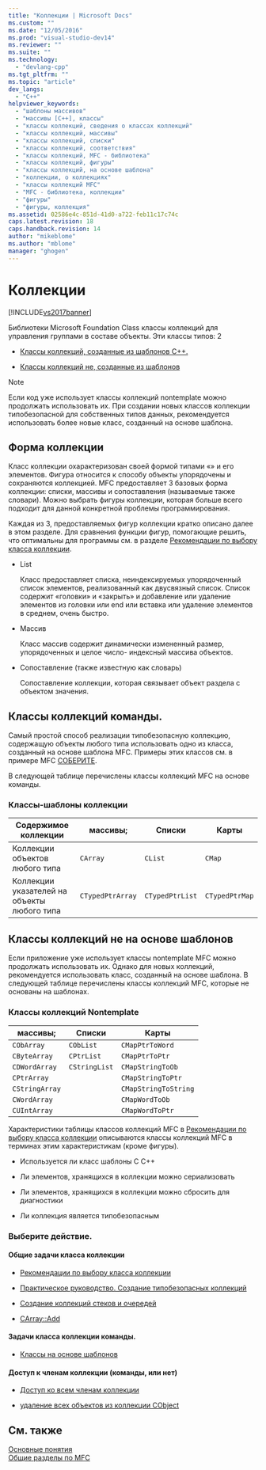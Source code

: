 ```yaml
---
title: "Коллекции | Microsoft Docs"
ms.custom: ""
ms.date: "12/05/2016"
ms.prod: "visual-studio-dev14"
ms.reviewer: ""
ms.suite: ""
ms.technology: 
  - "devlang-cpp"
ms.tgt_pltfrm: ""
ms.topic: "article"
dev_langs: 
  - "C++"
helpviewer_keywords: 
  - "шаблоны массивов"
  - "массивы [C++], классы"
  - "классы коллекций, сведения о классах коллекций"
  - "классы коллекций, массивы"
  - "классы коллекций, списки"
  - "классы коллекций, соответствия"
  - "классы коллекций, MFC - библиотека"
  - "классы коллекций, фигуры"
  - "классы коллекций, на основе шаблона"
  - "коллекции, о коллекциях"
  - "классы коллекций MFC"
  - "MFC - библиотека, коллекции"
  - "фигуры"
  - "фигуры, коллекция"
ms.assetid: 02586e4c-851d-41d0-a722-feb11c17c74c
caps.latest.revision: 18
caps.handback.revision: 14
author: "mikeblome"
ms.author: "mblome"
manager: "ghogen"
---
```

# Коллекции
[!INCLUDE[vs2017banner](../assembler/inline/includes/vs2017banner.md)]

Библиотеки Microsoft Foundation Class классы коллекций для управления группами в составе объекты.  Эти классы типов: 2  
  
-   [Классы коллекций, созданные из шаблонов C\+\+.](#_core_the_template.2d.based_collection_classes)  
  
-   [Классы коллекций не, созданные из шаблонов](#_core_the_collection_classes_not_based_on_templates)  
  
> [!NOTE]
>  Если код уже использует классы коллекций nontemplate можно продолжать использовать их.  При создании новых классов коллекции типобезопасной для собственных типов данных, рекомендуется использовать более новые класс, созданный на основе шаблона.  
  
##  <a name="_core_collection_shapes"></a> Форма коллекции  
 Класс коллекции охарактеризован своей формой типами «» и его элементов.  Фигура относится к способу объекты упорядочены и сохраняются коллекцией.  MFC предоставляет 3 базовых форма коллекции: списки, массивы и сопоставления \(называемые также словари\).  Можно выбрать фигуры коллекции, которая больше всего подходит для данной конкретной проблемы программирования.  
  
 Каждая из 3, предоставляемых фигур коллекции кратко описано далее в этом разделе.  Для сравнения функции фигур, помогающие решить, что оптимальны для программы см. в разделе [Рекомендации по выбору класса коллекции](../Topic/Recommendations%20for%20Choosing%20a%20Collection%20Class.md).  
  
-   List  
  
     Класс предоставляет списка, неиндексируемых упорядоченный список элементов, реализованный как двусвязный список.  Список содержит «головки» и «закрыть» и добавление или удаление элементов из головки или end или вставка или удаление элементов в среднем, очень быстро.  
  
-   Массив  
  
     Класс массив содержит динамически измененный размер, упорядоченных и целое число\- индексный массива объектов.  
  
-   Сопоставление \(также известную как словарь\)  
  
     Сопоставление коллекции, которая связывает объект раздела с объектом значения.  
  
##  <a name="_core_the_template.2d.based_collection_classes"></a> Классы коллекций команды.  
 Самый простой способ реализации типобезопасную коллекцию, содержащую объекты любого типа использовать одно из класса, созданный на основе шаблона MFC.  Примеры этих классов см. в примере MFC [СОБЕРИТЕ](../top/visual-cpp-samples.md).  
  
 В следующей таблице перечислены классы коллекций MFC на основе команды.  
  
### Классы\-шаблоны коллекции  
  
|Содержимое коллекции|массивы;|Списки|Карты|  
|--------------------------|--------------|------------|-----------|  
|Коллекции объектов любого типа|`CArray`|`CList`|`CMap`|  
|Коллекции указателей на объекты любого типа|`CTypedPtrArray`|`CTypedPtrList`|`CTypedPtrMap`|  
  
##  <a name="_core_the_collection_classes_not_based_on_templates"></a> Классы коллекций не на основе шаблонов  
 Если приложение уже использует классы nontemplate MFC можно продолжать использовать их.  Однако для новых коллекций, рекомендуется использовать класс, созданный на основе шаблона.  В следующей таблице перечислены классы коллекций MFC, которые не основаны на шаблонах.  
  
### Классы коллекций Nontemplate  
  
|массивы;|Списки|Карты|  
|--------------|------------|-----------|  
|`CObArray`|`CObList`|`CMapPtrToWord`|  
|`CByteArray`|`CPtrList`|`CMapPtrToPtr`|  
|`CDWordArray`|`CStringList`|`CMapStringToOb`|  
|`CPtrArray`||`CMapStringToPtr`|  
|`CStringArray`||`CMapStringToString`|  
|`CWordArray`||`CMapWordToOb`|  
|`CUIntArray`||`CMapWordToPtr`|  
  
 Характеристики таблицы классов коллекций MFC в [Рекомендации по выбору класса коллекции](../Topic/Recommendations%20for%20Choosing%20a%20Collection%20Class.md) описываются классы коллекций MFC в терминах этим характеристикам \(кроме фигуры\).  
  
-   Используется ли класс шаблоны C C\+\+  
  
-   Ли элементов, хранящихся в коллекции можно сериализовать  
  
-   Ли элементов, хранящихся в коллекции можно сбросить для диагностики  
  
-   Ли коллекция является типобезопасным  
  
### Выберите действие.  
  
#### Общие задачи класса коллекции  
  
-   [Рекомендации по выбору класса коллекции](../Topic/Recommendations%20for%20Choosing%20a%20Collection%20Class.md)  
  
-   [Практическое руководство. Создание типобезопасных коллекций](../mfc/how-to-make-a-type-safe-collection.md)  
  
-   [Создание коллекций стеков и очередей](../mfc/creating-stack-and-queue-collections.md)  
  
-   [CArray::Add](../Topic/CArray::Add.md)  
  
#### Задачи класса коллекции команды.  
  
-   [Классы на основе шаблонов](../Topic/Template-Based%20Classes.md)  
  
#### Доступ к членам коллекции \(команды, или нет\)  
  
-   [Доступ ко всем членам коллекции](../mfc/accessing-all-members-of-a-collection.md)  
  
-   [удаление всех объектов из коллекции CObject](../Topic/Deleting%20All%20Objects%20in%20a%20CObject%20Collection.md)  
  
## См. также  
 [Основные понятия](../mfc/mfc-concepts.md)   
 [Общие разделы по MFC](../mfc/general-mfc-topics.md)